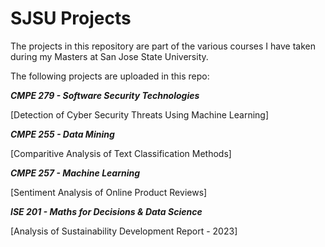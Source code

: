 # SJSU Projects

The projects in this repository are part of the various courses I have taken during my Masters at San Jose State University. 


The following projects are uploaded in this repo:

***CMPE 279 - Software Security Technologies***

[Detection of Cyber Security Threats Using Machine Learning]

***CMPE 255 - Data Mining***

[Comparitive Analysis of Text Classification Methods]

***CMPE 257 - Machine Learning***

[Sentiment Analysis of Online Product Reviews]

***ISE 201 - Maths for Decisions & Data Science***

[Analysis of Sustainability Development Report - 2023]
